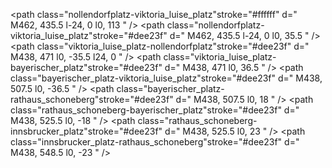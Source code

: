 <!-- u4 -->
<path class="nollendorfplatz-viktoria_luise_platz"stroke="#ffffff" d="
M462, 435.5
l-24, 0
l0, 113
"
/>
<path class="nollendorfplatz-viktoria_luise_platz"stroke="#dee23f" d="
M462, 435.5
l-24, 0
l0, 35.5
"
/>
<path class="viktoria_luise_platz-nollendorfplatz"stroke="#dee23f" d="
M438, 471
l0, -35.5
l24, 0
"
/>
<path class="viktoria_luise_platz-bayerischer_platz"stroke="#dee23f" d="
M438, 471
l0, 36.5
"
/>
<path class="bayerischer_platz-viktoria_luise_platz"stroke="#dee23f" d="
M438, 507.5
l0, -36.5
"
/>
<path class="bayerischer_platz-rathaus_schoneberg"stroke="#dee23f" d="
M438, 507.5
l0, 18
"
/>
<path class="rathaus_schoneberg-bayerischer_platz"stroke="#dee23f" d="
M438, 525.5
l0, -18
"
/>
<path class="rathaus_schoneberg-innsbrucker_platz"stroke="#dee23f" d="
M438, 525.5
l0, 23
"
/>
<path class="innsbrucker_platz-rathaus_schoneberg"stroke="#dee23f" d="
M438, 548.5
l0, -23
"
/>
